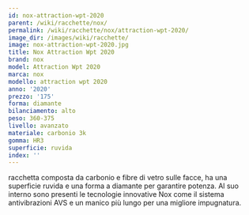 ```yaml
---
id: nox-attraction-wpt-2020
parent: /wiki/racchette/nox/
permalink: /wiki/racchette/nox/attraction-wpt-2020/
image_dir: /images/wiki/racchette/
image: nox-attraction-wpt-2020.jpg
title: Nox Attraction Wpt 2020
brand: nox
model: Attraction Wpt 2020
marca: nox
modello: attraction wpt 2020
anno: '2020'
prezzo: '175'
forma: diamante
bilanciamento: alto
peso: 360-375
livello: avanzato
materiale: carbonio 3k
gomma: HR3
superficie: ruvida
index: ''
---
```

racchetta composta da carbonio e fibre di vetro sulle facce, ha una superficie ruvida e una forma a diamante per garantire potenza. Al suo interno sono presenti le tecnologie innovative Nox come il sistema antivibrazioni AVS e un manico più lungo per una migliore impugnatura.